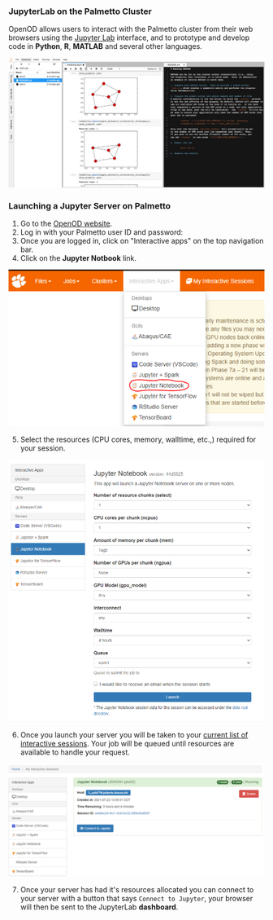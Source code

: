 ### JupyterLab on the Palmetto Cluster

OpenOD allows users to interact with the Palmetto cluster
from their web browsers using the [Jupyter Lab](http://jupyter.org/) interface,
and to prototype and develop code in **Python**, **R**, **MATLAB** and several other languages.

<img src="../../../images/ood/apps/jupyter/jupyterlab.png" style="width:1000px">

### Launching a Jupyter Server on Palmetto

1. Go to the [OpenOD website](https://openod02.palmetto.clemson.edu/).
2. Log in with your Palmetto user ID and password:
3. Once you are logged in, click on "Interactive apps" on the top navigation bar.
4. Click on the **Jupyter Notbook** link.


<img src="../../../images/ood/apps//jupyter/jupyter_selection.png" style="width:600px">

5. Select the resources (CPU cores, memory, walltime, etc.,) required for your session.

<img src="../../../images/ood/apps/jupyter/jupyter_queue.png" style="width:600px">

6. Once you launch your server you will be taken to your [current list of interactive sessions](https://openod02.palmetto.clemson.edu/pun/sys/dashboard/batch_connect/sessions "current list of interactive sessions"). Your job will be queued until resources are available to handle your request.


<img src="../../../images/ood/apps/jupyter/jupyter_startup.png" style="width:600px">

7. Once your server has had it's resources allocated you can connect to your server with a button that says `Connect to Jupyter`, your browser will then be sent to the JupyterLab **dashboard**.







